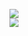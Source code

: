 [![](https://img.shields.io/badge/Made%20With-Github%20Spray-lightgrey.svg?style=for-the-badge&logo=github)](https://github.com/Annihil/github-spray#1756)  
[![](https://i.imgur.com/2DrTn0Z.gif)](https://github.com/Annihil/github-spray)